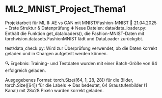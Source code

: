# ML2_MNIST_Project_Thema1
Projektarbeit für ML II: AE vs GAN mit MNIST/Fashion-MNIST
📅 21.04.2025 – Erste Struktur & Datenprüfung
➕ Neue Dateien:
data/data_loader.py:
Enthält die Funktion get_dataloaders(), die Fashion-MNIST-Daten mit torchvision.datasets.FashionMNIST lädt und DataLoader zurückgibt.

test/data_check.py:
Wird zur Überprüfung verwendet, ob die Daten korrekt geladen und in Chargen aufgeteilt werden können.

🔍 Ergebnis:
Training- und Testdaten wurden mit einer Batch-Größe von 64 erfolgreich geladen.

Ausgegebenes Format:
torch.Size([64, 1, 28, 28]) für die Bilder,
torch.Size([64]) für die Labels
→ Das bedeutet, 64 Graustufenbilder (1 Kanal) mit 28x28 Pixeln wurden korrekt geladen.
